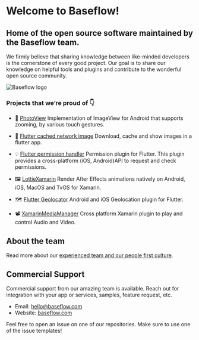 # Welcome to Baseflow! 

## Home of the open source software maintained by the Baseflow team.

We firmly believe that sharing knowledge between like-minded developers is the cornerstone of every good project. Our goal is to share our knowledge on helpful tools and plugins and contribute to the wonderful open source community.

![Baseflow logo](https://assets-global.website-files.com/6005500917c6de66daae5341/60055dc71a07c57e7c5e6b2a_baseflow-logo-dark-full.svg)

### Projects that we’re proud of 👇

- :camera_flash: [PhotoView](https://github.com/Baseflow/PhotoView) Implementation of ImageView for Android that supports zooming, by various touch gestures.

- :dart: [Flutter cached network image](https://github.com/Baseflow/flutter_cached_network_image) Download, cache and show images in a flutter app.

- :bulb: [Flutter permission handler](https://github.com/Baseflow/flutter-permission-handler) Permission plugin for Flutter. This plugin provides a cross-platform (iOS, Android)API to request and check permissions.

- :framed_picture: [LottieXamarin](https://github.com/Baseflow/LottieXamarin) Render After Effects animations natively on Android, iOS, MacOS and TvOS for Xamarin.

- :world_map: [Flutter Geolocator](https://github.com/Baseflow/flutter-geolocator) Android and iOS Geolocation plugin for Flutter.

- :film_projector: [XamarinMediaManager](https://github.com/Baseflow/XamarinMediaManager) Cross platform Xamarin plugin to play and control Audio and Video.

## About the team
Read more about our [experienced team and our people first culture](https://www.baseflow.com/about).

## Commercial Support
Commercial support from our amazing team is available. Reach out for integration with your app or services, samples, feature request, etc.

- Email: [hello@baseflow.com](mailto:hello@baseflow.com)
- Website: [baseflow.com](https://baseflow.com)

Feel free to open an issue on one of our repositories. Make sure to use one of the issue templates!
